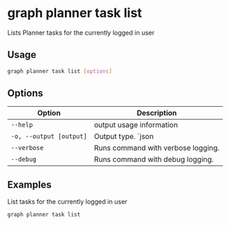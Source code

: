 # graph planner task list

Lists Planner tasks for the currently logged in user

## Usage

```sh
graph planner task list [options]
```

## Options

Option|Description
------|-----------
`--help`|output usage information
`-o, --output [output]`|Output type. `json|text`. Default `text`
`--verbose`|Runs command with verbose logging.
`--debug`|Runs command with debug logging.

## Examples

List tasks for the currently logged in user

```sh
graph planner task list
```
